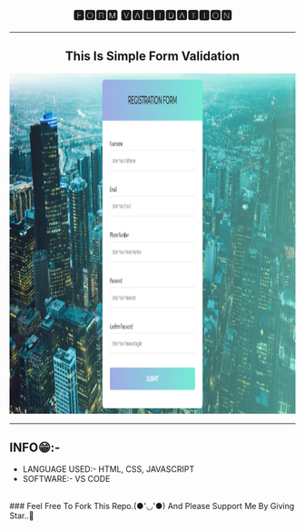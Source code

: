 <h2 align="center">🅵🅾🆁🅼 🆅🅰🅻🅸🅳🅰🆃🅸🅾🅽</h2><hr>
<h2 align="center">This Is Simple Form Validation</h2>
<img src="form.png" width="100%" height="600px" />
<hr>
<h2>INFO😁:-</h2>
<ul>
<li>LANGUAGE USED:- HTML, CSS, JAVASCRIPT</li>
<li>SOFTWARE:- VS CODE</li><br></ul>
### Feel Free To Fork This Repo.(●'◡'●) And Please Support Me By Giving Star..🎇